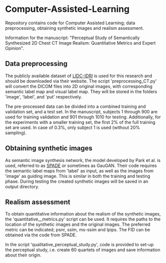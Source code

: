 # Computer-Assisted-Learning
Repository contains code for Computer Assisted Learning; data preprocessing, obtaining synthetic images and realism assessment.

Information for the manuscript: "Perceptual Study of Semantically Synthesized 2D Chest CT Image Realism: Quantitative Metrics and Expert Opinion". 

## Data preprocessing
The publicly available dataset of [LIDC-IDRI](https://wiki.cancerimagingarchive.net/display/Public/LIDC-IDRI) is used for this research and should be downloaded via their website. The script 'preprocessing_CT.py' will convert the DICOM files into 2D original images, with corresponding semantic label map and visual label map. They will be stored in the folders 'image', 'label', and 'put' respectively. 

The pre-processed data can be divided into a combined training and validation set, and a test set. In the manuscript, subjects 1 through 900 are used for training validation and 901 through 1010 for testing. Additionally, for the experiments with a smaller training set, the first 2% of the full training set are used. In case of 0.3%, only subject 1 is used (without 20% sampling).

## Obtaining synthetic images
As semantic image synthesis network, the model developed by Park et al. is used, referred to as [SPADE](https://github.com/NVlabs/SPADE) or sometimes as GauGAN. Their code requires the semantic label maps from 'label' as input, as well as the images from 'image' as guiding image. This is similar in both the training and testing phase. During testing the created synthetic images will be saved in an output directory.

## Realism assessment
To obtain quantitative information about the realism of the synthetic images, the 'quantitative__metrics.py' script can be used. It requires the paths to the location of the synthetic images and the original images. The preferred metric can be indicated; psnr, ssim, ms-ssim and lpips. The FID can be obtained via the code from SPADE.

In the script 'qualitative_perceptual_study.py', code is provided to set-up the perceptual study, i.e. create 60 quartets of images and save information about their origin.
